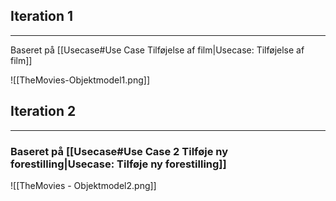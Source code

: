 
## Iteration 1
---
Baseret på [[Usecase#Use Case Tilføjelse af film|Usecase: Tilføjelse af film]]

![[TheMovies-Objektmodel1.png]]

## Iteration 2
---
### Baseret på [[Usecase#Use Case 2 Tilføje ny forestilling|Usecase: Tilføje ny forestilling]]

![[TheMovies - Objektmodel2.png]]